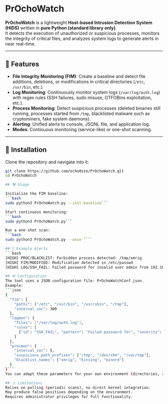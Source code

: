 # PrOchoWatch

**PrOchoWatch** is a lightweight **Host-based Intrusion Detection System (HIDS)** written in **pure Python (standard library only)**.  
It detects the execution of unauthorized or suspicious processes, monitors the integrity of critical files, and analyzes system logs to generate alerts in near real-time.

---

## 🚀 Features

- **File Integrity Monitoring (FIM)**: Create a baseline and detect file additions, deletions, or modifications in critical directories (`/etc`, `/usr/bin`, etc.).  
- **Log Monitoring**: Continuously monitor system logs (`/var/log/auth.log`) with regex rules (SSH failures, sudo misuse, GTFOBins exploitation, etc.).  
- **Process Monitoring**: Detect suspicious processes (deleted binaries still running, processes started from `/tmp`, blacklisted malware such as cryptominers, fake system daemons).  
- **Alerting**: Unified alerts to console, JSONL file, and application log.  
- **Modes**: Continuous monitoring (service-like) or one-shot scanning.  

---

## 📂 Installation

Clone the repository and navigate into it:

```bash
git clone https://github.com/ocho8sze/PrOchoWatch.git
cd PrOchoWatch

## 🛠️ Usage

Initialize the FIM baseline:
```bash
sudo python3 PrOchoWatch.py --init-baseline```

Start continuous monitoring:
```bash
sudo python3 PrOchoWatch.py```

Run a one-shot scan:
```bash
sudo python3 PrOchoWatch.py --once ````

## 📑 Example Alerts
```bash
[HIGH] PROC/BLACKLIST: Forbidden process detected: /tmp/xmrig
[HIGH] FIM/MODIFIED: Modification detected in /etc/passwd
[HIGH] LOG/SSH_FAIL: Failed password for invalid user admin from 192.168.1.10```

## ⚙️ Configuration
The tool uses a JSON configuration file: PrOchoWatchConf.json.
Example:
```json
{
  "fim": {
    "paths": ["/etc", "/usr/bin", "/usr/sbin", "/tmp"],
    "interval_sec": 300
  },
  "logmon": {
    "files": ["/var/log/auth.log"],
    "rules": [
      {"id": "SSH_FAIL", "pattern": "Failed password for", "severity": "high"}
    ]
  },
  "procmon": {
    "interval_sec": 5,
    "suspicious_path_prefixes": ["/tmp", "/dev/shm", "/var/tmp"],
    "blacklist_names": ["xmrig", "kinsing", "minerd"]
  }
}```
You can adapt these parameters for your own environment (directories, rules, blacklisted processes…).

## ⚠️ Limitations
Relies on polling (periodic scans), no direct kernel integration.
May produce false positives depending on the environment.
Requires administrator privileges for full functionality.